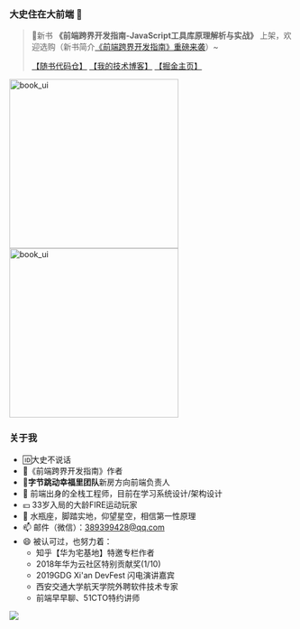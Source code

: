 ### 大史住在大前端 👋

> 💬新书  **《前端跨界开发指南-JavaScript工具库原理解析与实战》** 上架，欢迎选购（新书简介[《前端跨界开发指南》重磅来袭](https://mp.weixin.qq.com/s/Ccv7_YLQGnuLkxWHHp7g_g)）~
>
> [【随书代码仓】](https://github.com/dashnowords/imfe)   [【我的技术博客】](https://github.com/dashnowords/blogs)     [【掘金主页】](https://juejin.cn/user/2946346892662136)

<img align="top" src="https://user-images.githubusercontent.com/19146353/183053377-b26615a1-645e-4b92-b404-9d0df8a7aefd.png" alt="book_ui" width="300" /><img align="top" src="https://user-images.githubusercontent.com/19146353/185374743-babc95c5-2cbb-42f0-9d68-4535253988e1.png" alt="book_ui" width="300" />


### 关于我

- :id:大史不说话
- :book:《前端跨界开发指南》作者
- :musical_note:**字节跳动幸福里团队**新房方向前端负责人
- 🌱 前端出身的全栈工程师，目前在学习系统设计/架构设计
- :yen: 33岁入局的大龄FIRE运动玩家
- 🤔 水瓶座，脚踏实地，仰望星空，相信第一性原理
- 📫 邮件（微信）：389399428@qq.com 
- 😄  被认可过，也努力着：
  - 知乎【华为宅基地】特邀专栏作者
  - 2018年华为云社区特别贡献奖(1/10)
  - 2019GDG Xi'an DevFest 闪电演讲嘉宾
  - 西安交通大学航天学院外聘软件技术专家
  - 前端早早聊、51CTO特约讲师

<a href="https://github.com/dashnowords/blogs">
<img align="center" src="https://github-readme-stats.vercel.app/api?username=dashnowords&show_icons=true&theme=buefy" /></a>

